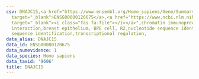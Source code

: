 ```yaml
---
csv: DNAJC15,<a href="https://www.ensembl.org/Homo_sapiens/Gene/Summary?db=core;g=ENSG00000120675"
  target="_blank">ENSG00000120675</a>,<a href="https://www.ncbi.nlm.nih.gov/pubmed/22863008"
  target="_blank"><i class="fas fa-file"></i></a>",chromatin immunoprecipitation assay,direct
  interaction,breast epithelium, BPE cell, R2,nucleotide sequence identification,nucleotide
  sequence identification,transcriptional regulation,
data_alias: DNAJC15
data_id: ENSG00000120675
data_numevidence: 1
data_species: Homo sapiens
data_taxid: '9606'
title: DNAJC15
---
```

